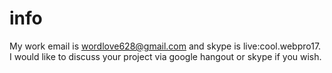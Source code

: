# info

My work email is wordlove628@gmail.com and skype is live:cool.webpro17. I would like to discuss your project via google hangout or skype if you wish.
